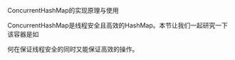 ConcurrentHashMap的实现原理与使用

ConcurrentHashMap是线程安全且高效的HashMap。本节让我们一起研究一下该容器是如

何在保证线程安全的同时又能保证高效的操作。

